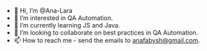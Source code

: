 - 👋 Hi, I’m @Ana-Lara
- 👀 I’m interested in QA Automation.
- 🌱 I’m currently learning JS and Java.
- 💞️ I’m looking to collaborate on best practices in QA Automation.
- 📫 How to reach me - send the emails to anafabysh@gmail.com.

<!---
Ana-Lara/Ana-Lara is a ✨ special ✨ repository because its `README.md` (this file) appears on your GitHub profile.
You can click the Preview link to take a look at your changes.
--->
